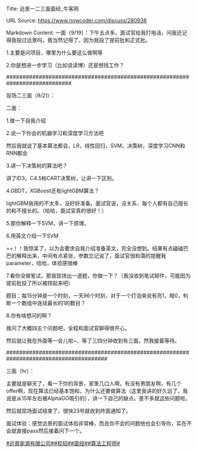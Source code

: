 Title: 远景一二三面面经_牛客网

URL Source: https://www.nowcoder.com/discuss/280938

Markdown Content:
一面（9/19）：下午五点多，面试官给我打电话，问我还记得我投过远景吗，我当然记得了，因为我投了提前批和正式批。

1.主要是问项目，哪里为什么要这么做啊等

2.你是想进一步学习（比如说读博）还是想找工作？

############################################################################

现场二三面（9/21）：

二面：

1.做一下自我介绍

2.说一下你会的机器学习和深度学习方法吧

然后我就说了基本算法都会，LR，线性回归，SVM，决策树，深度学习CNN和RNN都会

3.讲一下决策树的算法吧？

讲了ID3，C4.5和CART决策树，让讲一下区别。

4.GBDT，XGBoost还有lightGBM算法？

lightGBM我用的不太多，没好好准备。面试官说，没关系，每个人都有自己擅长的和不擅长的。（哈哈，面试官真的很好！）

5.那你解释一下SVM，讲一下原理。

6.用英文介绍一下SVM

\==！！我惊呆了，以为会要求自我介绍准备英文，完全没想到。结果有点磕磕巴巴的解释出来，中间有点紧张，参数忘记说了，面试官很和蔼的提醒我parameter，哈哈，体验感很棒

7.看你没做笔试，那我现场出一道题，你做一下？（我没收到笔试邮件，可能因为提前批投了所以被捞起来吧）

题目：每15分钟是一个时刻，一天96个时刻，对于一个灯泡来说有亮1，暗0，判断一个数组中连续最长的1的数目？

8.你有啥想问的啊？

我问了大概四五个问题吧，全程和面试官聊得很开心。

然后就让我在外面等一会儿啦~，等了三四分钟收到有三面，然我接着等待。

#######################################################################################

三面（hr）：

主要就是聊天了，看一下你的背景，家里几口人啊，有没有男朋友啊，有几个offer啊，现在算法已经基本饱和，为什么还要做算法（这里我讲的好久远了，我说是从15年左右被AlphaGO吸引的），讲一下自己的缺点。差不多就这些问题啦。

然后就现场面试结束了，很快23号就收到终面通知了。

面试体验：感觉远景的面试体验非常棒，而且你不会的问题他也会引导你，实在不会就直接pass然后接着问下一个。

[#远景能源有限公司#](https://www.nowcoder.com/enterprise/783/discussion)[#校招#](https://www.nowcoder.com/creation/subject/d09b966a380b45ddaba9dc5a6bd5ee19)[#面经#](https://www.nowcoder.com/creation/subject/928d551be73f40db82c0ed83286c8783)[#算法工程师#](https://www.nowcoder.com/creation/subject/146d543971d045ba84b4b8a4dd573fff)
